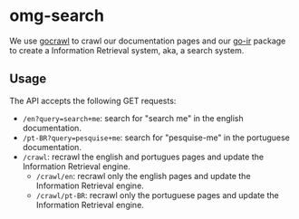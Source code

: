 omg-search
==========

We use [gocrawl] to crawl our documentation pages and our [go-ir] package to create a Information Retrieval system, aka, a search system.

Usage
-----

The API accepts the following GET requests:

  * `/en?query=search+me`: search for "search me" in the english documentation.
  * `/pt-BR?query=pesquise+me`: search for "pesquise-me" in the portuguese documentation.
  * `/crawl`: recrawl the english and portugues pages and update the Information Retrieval engine.
    * `/crawl/en`: recrawl only the english pages and update the Information Retrieval engine.
    * `/crawl/pt-BR`: recrawl only the portuguese pages and update the Information Retrieval engine.

[go-ir]:https://github.com/allanino/go-ir
[gocrawl]:https://github.com/PuerkitoBio/gocrawl
